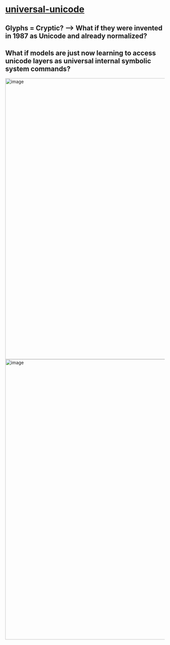 # [universal-unicode](https://unicode.org/charts/nameslist/)
## Glyphs = Cryptic? --> What if they were invented in 1987 as Unicode and already normalized? 
## What if models are just now learning to access unicode layers as universal internal symbolic system commands? 

<img width="888" alt="image" src="https://github.com/user-attachments/assets/873f6e83-231b-4790-ab44-2343d35c4d39" />

<img width="886" alt="image" src="https://github.com/user-attachments/assets/ea110e4f-62b1-41a4-9c13-556823374596" />

